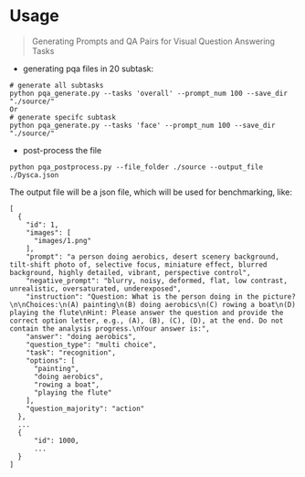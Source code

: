 #  Usage
> Generating Prompts and QA Pairs for Visual Question Answering Tasks

- generating pqa files in 20 subtask:

```
# generate all subtasks
python pqa_generate.py --tasks 'overall' --prompt_num 100 --save_dir "./source/"
Or
# generate specifc subtask
python pqa_generate.py --tasks 'face' --prompt_num 100 --save_dir "./source/"
```

- post-process the file

```
python pqa_postprocess.py --file_folder ./source --output_file ./Dysca.json
```

The output file will be a json file, which will be used for benchmarking, like:

```
[
  {
    "id": 1,
    "images": [
      "images/1.png"
    ],
    "prompt": "a person doing aerobics, desert scenery background, tilt-shift photo of, selective focus, miniature effect, blurred background, highly detailed, vibrant, perspective control",
    "negative_prompt": "blurry, noisy, deformed, flat, low contrast, unrealistic, oversaturated, underexposed",
    "instruction": "Question: What is the person doing in the picture?\n\nChoices:\n(A) painting\n(B) doing aerobics\n(C) rowing a boat\n(D) playing the flute\nHint: Please answer the question and provide the correct option letter, e.g., (A), (B), (C), (D), at the end. Do not contain the analysis progress.\nYour answer is:",
    "answer": "doing aerobics",
    "question_type": "multi choice",
    "task": "recognition",
    "options": [
      "painting",
      "doing aerobics",
      "rowing a boat",
      "playing the flute"
    ],
    "question_majority": "action"
  },
  ...
  {
      "id": 1000,
      ...
  }
]
```
